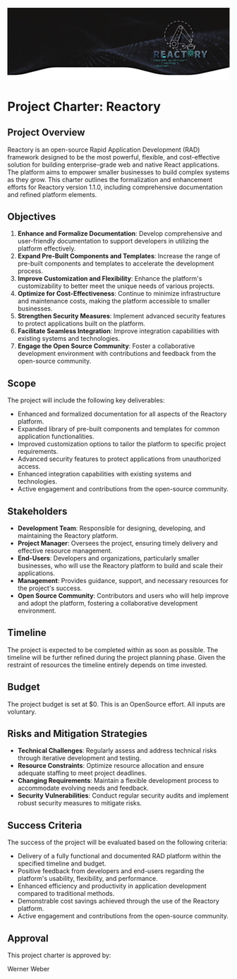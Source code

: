 ![Build Anything Fast](../img/banner.png)
# Project Charter: Reactory

## Project Overview
Reactory is an open-source Rapid Application Development (RAD) framework designed to be the most powerful, flexible, and cost-effective solution for building enterprise-grade web and native React applications. The platform aims to empower smaller businesses to build complex systems as they grow. This charter outlines the formalization and enhancement efforts for Reactory version 1.1.0, including comprehensive documentation and refined platform elements.

## Objectives
1. **Enhance and Formalize Documentation**: Develop comprehensive and user-friendly documentation to support developers in utilizing the platform effectively.
2. **Expand Pre-Built Components and Templates**: Increase the range of pre-built components and templates to accelerate the development process.
3. **Improve Customization and Flexibility**: Enhance the platform's customizability to better meet the unique needs of various projects.
4. **Optimize for Cost-Effectiveness**: Continue to minimize infrastructure and maintenance costs, making the platform accessible to smaller businesses.
5. **Strengthen Security Measures**: Implement advanced security features to protect applications built on the platform.
6. **Facilitate Seamless Integration**: Improve integration capabilities with existing systems and technologies.
7. **Engage the Open Source Community**: Foster a collaborative development environment with contributions and feedback from the open-source community.

## Scope
The project will include the following key deliverables:
- Enhanced and formalized documentation for all aspects of the Reactory platform.
- Expanded library of pre-built components and templates for common application functionalities.
- Improved customization options to tailor the platform to specific project requirements.
- Advanced security features to protect applications from unauthorized access.
- Enhanced integration capabilities with existing systems and technologies.
- Active engagement and contributions from the open-source community.

## Stakeholders
- **Development Team**: Responsible for designing, developing, and maintaining the Reactory platform.
- **Project Manager**: Oversees the project, ensuring timely delivery and effective resource management.
- **End-Users**: Developers and organizations, particularly smaller businesses, who will use the Reactory platform to build and scale their applications.
- **Management**: Provides guidance, support, and necessary resources for the project's success.
- **Open Source Community**: Contributors and users who will help improve and adopt the platform, fostering a collaborative development environment.

## Timeline
The project is expected to be completed within as soon as possible. The timeline will be further refined during the project planning phase. Given the restraint of resources the timeline entirely depends on time invested.

## Budget
The project budget is set at $0. This is an OpenSource effort. All inputs are voluntary.

## Risks and Mitigation Strategies
- **Technical Challenges**: Regularly assess and address technical risks through iterative development and testing.
- **Resource Constraints**: Optimize resource allocation and ensure adequate staffing to meet project deadlines.
- **Changing Requirements**: Maintain a flexible development process to accommodate evolving needs and feedback.
- **Security Vulnerabilities**: Conduct regular security audits and implement robust security measures to mitigate risks.

## Success Criteria
The success of the project will be evaluated based on the following criteria:
- Delivery of a fully functional and documented RAD platform within the specified timeline and budget.
- Positive feedback from developers and end-users regarding the platform's usability, flexibility, and performance.
- Enhanced efficiency and productivity in application development compared to traditional methods.
- Demonstrable cost savings achieved through the use of the Reactory platform.
- Active engagement and contributions from the open-source community.

## Approval
This project charter is approved by:

Werner Weber
